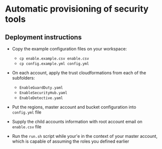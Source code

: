 # Automatic provisioning of security tools

## Deployment instructions

- Copy the example configuration files on your workspace:
  - `cp enable.example.csv enable.csv`
  - `cp config.example.yml config.yml`
- On each account, apply the trust cloudformations from each of the subfolders:
  - `EnableGuardDuty.yaml`
  - `EnableSecurityHub.yaml`
  - `EnableDetective.yaml`

- Put the regions, master account and bucket configuration into `config.yml` file
- Supply the child accounts information with root account email on `enable.csv` file
- Run the `run.sh` script while your'e in the context of your master account, which is capable of assuming the roles you defined earlier